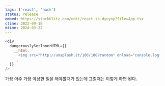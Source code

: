 ```yaml
---
tags: ['react', 'hack']
status: release
embed: https://stackblitz.com/edit/react-ts-dyuyny?file=App.tsx
ctime: 2022-09-18
mtime: 2024-03-22
---
```


```js
<div
  dangerouslySetInnerHTML={{
    __html: `
      <img src="http://unsplash.it/100/100?random" onload="console.log('you got hacked');" />
    `,
  }}
/>
```

가끔 아주 가끔 이상한 일을 해야할때가 있는데 그럴때는 이렇게 하면 된다.